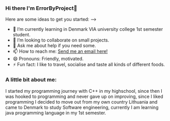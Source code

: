 ### Hi there I'm ErrorByProject👋

<!--
**ErrorByProject/ErrorByProject** is a ✨ _special_ ✨ repository because its `README.md` (this file) appears on your GitHub profile.
-->
Here are some ideas to get you started:
-->
- 🌱 I’m currently learning in Denmark VIA university college 1st semester student.
- 👯 I’m looking to collaborate on small projects.
- 💬 Ask me about help if you need some.
- 📫 How to reach me: <a href="mailto:ifamous.rp@gmail.com">Send me an email here!</a> 
- 😄 Pronouns: Friendly, motivated.
- ⚡ Fun fact: I like to travel, socialise and taste all kinds of different foods.

### A little bit about me:

I started my programming journey with C++ in my highschool, since then I was hooked to programming and never gave up on improving, since I liked programming I decided to move out from my own country Lithuania and came to Denmark to study Software engineering, currently I am learning java programming language in my 1st semester.
